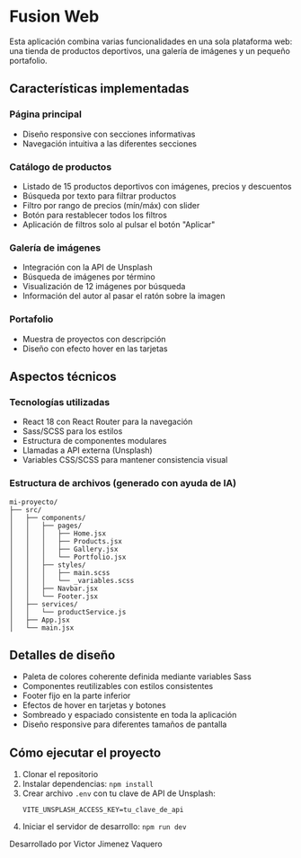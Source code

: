 # Fusion Web
Esta aplicación combina varias funcionalidades en una sola plataforma web: una tienda de productos deportivos, una galería de imágenes y un pequeño portafolio.

## Características implementadas

### Página principal
- Diseño responsive con secciones informativas
- Navegación intuitiva a las diferentes secciones

### Catálogo de productos
- Listado de 15 productos deportivos con imágenes, precios y descuentos
- Búsqueda por texto para filtrar productos
- Filtro por rango de precios (mín/máx) con slider
- Botón para restablecer todos los filtros
- Aplicación de filtros solo al pulsar el botón "Aplicar"

### Galería de imágenes
- Integración con la API de Unsplash
- Búsqueda de imágenes por término
- Visualización de 12 imágenes por búsqueda
- Información del autor al pasar el ratón sobre la imagen

### Portafolio
- Muestra de proyectos con descripción
- Diseño con efecto hover en las tarjetas

## Aspectos técnicos

### Tecnologías utilizadas
- React 18 con React Router para la navegación
- Sass/SCSS para los estilos
- Estructura de componentes modulares
- Llamadas a API externa (Unsplash)
- Variables CSS/SCSS para mantener consistencia visual

### Estructura de archivos (generado con ayuda de IA)
```
mi-proyecto/
├── src/
│   ├── components/
│   │   ├── pages/
│   │   │   ├── Home.jsx
│   │   │   ├── Products.jsx
│   │   │   ├── Gallery.jsx
│   │   │   └── Portfolio.jsx
│   │   ├── styles/
│   │   │   ├── main.scss
│   │   │   └── _variables.scss
│   │   ├── Navbar.jsx
│   │   └── Footer.jsx
│   ├── services/
│   │   └── productService.js
│   ├── App.jsx
│   └── main.jsx
```

## Detalles de diseño
- Paleta de colores coherente definida mediante variables Sass
- Componentes reutilizables con estilos consistentes
- Footer fijo en la parte inferior
- Efectos de hover en tarjetas y botones
- Sombreado y espaciado consistente en toda la aplicación
- Diseño responsive para diferentes tamaños de pantalla

## Cómo ejecutar el proyecto

1. Clonar el repositorio
2. Instalar dependencias: `npm install`
3. Crear archivo `.env` con tu clave de API de Unsplash:
   ```
   VITE_UNSPLASH_ACCESS_KEY=tu_clave_de_api
   ```
4. Iniciar el servidor de desarrollo: `npm run dev`


Desarrollado por Victor Jimenez Vaquero